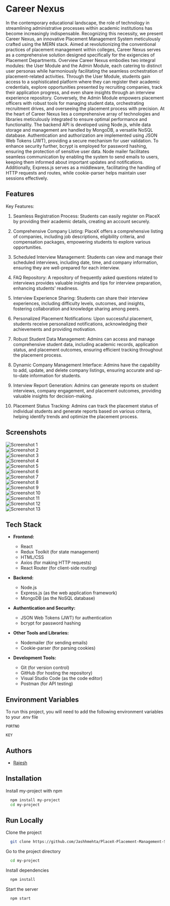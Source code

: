 
# Career Nexus

In the contemporary educational landscape, the role of technology in streamlining administrative 
processes within academic institutions has become increasingly indispensable. Recognizing this 
necessity, we present Career Nexus, an innovative Placement Management System meticulously crafted 
using the MERN stack. Aimed at revolutionizing the conventional practices of placement 
management within colleges, Career Nexus serves as a comprehensive solution designed specifically for 
the exigencies of Placement Departments. Overview Career Nexus embodies two integral modules: the 
User Module and the Admin Module, each catering to distinct user personas while harmoniously 
facilitating the seamless orchestration of placement-related activities. Through the User Module, 
students gain access to a sophisticated platform where they can register their academic credentials, 
explore opportunities presented by recruiting companies, track their application progress, and even 
share insights through an interview experience repository. Conversely, the Admin Module 
empowers placement officers with robust tools for managing student data, orchestrating 
recruitment drives, and overseeing the placement process with precision. At the heart of Career Nexus 
lies a comprehensive array of technologies and libraries meticulously integrated to ensure optimal 
performance and functionality. The backend API is developed using Node.js, while data storage 
and management are handled by MongoDB, a versatile NoSQL database. Authentication and 
authorization are implemented using JSON Web Tokens (JWT), providing a secure mechanism 
for user validation. To enhance security further, bcrypt is employed for password hashing, ensuring 
the protection of sensitive user data. Node mailer facilitates seamless communication by enabling 
the system to send emails to users, keeping them informed about important updates and 
notifications. Additionally, Express.js serves as a middleware, facilitating the handling of HTTP 
requests and routes, while cookie-parser helps maintain user sessions effectively.

## Features

Key Features:

1. Seamless Registration Process: Students can easily register on PlaceX by providing their academic details, creating an account securely.

2. Comprehensive Company Listing: PlaceX offers a comprehensive listing of companies, including job descriptions, eligibility criteria, and compensation packages, empowering students to explore various opportunities.

3. Scheduled Interview Management: Students can view and manage their scheduled interviews, including date, time, and company information, ensuring they are well-prepared for each interview.

4. FAQ Repository: A repository of frequently asked questions related to interviews provides valuable insights and tips for interview preparation, enhancing students' readiness.

5. Interview Experience Sharing: Students can share their interview experiences, including difficulty levels, outcomes, and insights, fostering collaboration and knowledge sharing among peers.

6. Personalized Placement Notifications: Upon successful placement, students receive personalized notifications, acknowledging their achievements and providing motivation.

7. Robust Student Data Management: Admins can access and manage comprehensive student data, including academic records, application status, and placement outcomes, ensuring efficient tracking throughout the placement process.

8. Dynamic Company Management Interface: Admins have the capability to add, update, and delete company listings, ensuring accurate and up-to-date information for students.

9. Interview Report Generation: Admins can generate reports on student interviews, company engagement, and placement outcomes, providing valuable insights for decision-making.

10. Placement Status Tracking: Admins can track the placement status of individual students and generate reports based on various criteria, helping identify trends and optimize the placement process.


## Screenshots

![Screenshot 1](https://drive.google.com/uc?export=view&id=1MBLMas7hnfZS1Voz4qQ8h0i8e3qMwpZ1)  
![Screenshot 2](https://drive.google.com/uc?export=view&id=1LXXwoQe2dxe2xGLz5-IYDw6v2jbkKY_n)  
![Screenshot 3](https://drive.google.com/uc?export=view&id=1n5yDrqjzqzms2a1feeJWojjpZtqmkLDW)  
![Screenshot 4](https://drive.google.com/uc?export=view&id=1Ff_-TBEXTxRDhDv1zcUIUVUl73CE6he8)  
![Screenshot 5](https://drive.google.com/uc?export=view&id=1KM4toc_S5WMOb27y4K6jvh7Y7R5p_bPc)  
![Screenshot 6](https://drive.google.com/uc?export=view&id=1FwYTPtnUpmLtV4tfJPgTCz-s-qU2xwmG)  
![Screenshot 7](https://drive.google.com/uc?export=view&id=1PyXkVEN9nNxd8umpOJT57WO4Ith1U2DO)  
![Screenshot 8](https://drive.google.com/uc?export=view&id=1OpgickOkXQ3YYefCzuWKr1lJMCqg7Wed)  
![Screenshot 9](https://drive.google.com/uc?export=view&id=1szymmUpsJvtN2qOFQDRTRtaulIHd8jUy)  
![Screenshot 10](https://drive.google.com/uc?export=view&id=1bR-2TJzIyFABHsB6MwPQjiZDsKwnRC4P)  
![Screenshot 11](https://drive.google.com/uc?export=view&id=1ZGB4AIO9wwulbyjWC_bnTLzYg9zJrfoL)  
![Screenshot 12](https://drive.google.com/uc?export=view&id=1THAo3kk1JF8oXG1zSdI-cdROHn_ccLIv)  
![Screenshot 13](https://drive.google.com/uc?export=view&id=1KFevudHUYWd1oEjnvkNlWM8pOBFFP0ac)

## Tech Stack

- **Frontend:**
  - React
  - Redux Toolkit (for state management)
  - HTML/CSS
  - Axios (for making HTTP requests)
  - React Router (for client-side routing)
  
- **Backend:**
  - Node.js
  - Express.js (as the web application framework)
  - MongoDB (as the NoSQL database)
  
- **Authentication and Security:**
  - JSON Web Tokens (JWT) for authentication
  - bcrypt for password hashing
  
- **Other Tools and Libraries:**
  - Nodemailer (for sending emails)
  - Cookie-parser (for parsing cookies)
  
- **Development Tools:**
  - Git (for version control)
  - GitHub (for hosting the repository)
  - Visual Studio Code (as the code editor)
  - Postman (for API testing)

## Environment Variables

To run this project, you will need to add the following environment variables to your .env file

`PORTNO`

`KEY`


## Authors

- [Rajesh](https://www.linkedin.com/in/rajeshoff7-s/)


## Installation

Install my-project with npm

```bash
  npm install my-project
  cd my-project
```
    
## Run Locally

Clone the project

```bash
  git clone https://github.com/Jashhmehta/PlaceX-Placement-Management-System.git
```

Go to the project directory

```bash
  cd my-project
```

Install dependencies

```bash
  npm install
```

Start the server

```bash
  npm start
```

